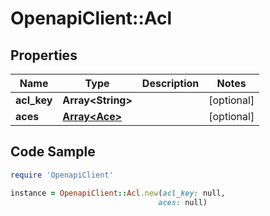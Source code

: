 # OpenapiClient::Acl

## Properties

Name | Type | Description | Notes
------------ | ------------- | ------------- | -------------
**acl_key** | **Array&lt;String&gt;** |  | [optional] 
**aces** | [**Array&lt;Ace&gt;**](Ace.md) |  | [optional] 

## Code Sample

```ruby
require 'OpenapiClient'

instance = OpenapiClient::Acl.new(acl_key: null,
                                 aces: null)
```


